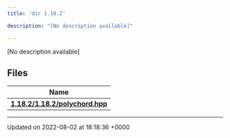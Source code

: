 ```yaml
---
title: 'dir 1.18.2'

description: "[No description available]"

---
```







[No description available]

## Files

| Name           |
| -------------- |
| **[1.18.2/1.18.2/polychord.hpp](/documentation/code/main/files/1_818_82_2polychord_8hpp/#file-1.18.2/polychord.hpp)**  |






-------------------------------

Updated on 2022-08-02 at 18:18:36 +0000
